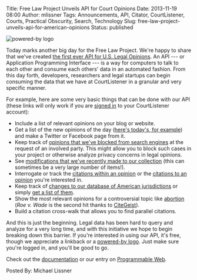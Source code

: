 Title: Free Law Project Unveils API for Court Opinions
Date: 2013-11-19 08:00
Author: mlissner
Tags: Announcements, API, Citator, CourtListener, Courts, Practical Obscurity, Search, Technology
Slug: free-law-project-unveils-api-for-american-opinions
Status: published

![powered-by
logo]({filename}/images/full-light-250w.png)

Today marks another big day for the Free Law Project. We're happy to
share that we've created [the first ever API for U.S. Legal
Opinions](https://www.courtlistener.com/api/rest-info/). An API --- or
Application Programming Interface --- is a way for computers to talk to
each other and consume each others' data in an automated fashion. From
this day forth, developers, researchers and legal startups can begin
consuming the data that we have at CourtListener in a granular and very
specific manner.

For example, here are some very basic things that can be done with our
API (these links will only work if you are [signed
in](https://www.courtlistener.com/sign-in/) to your CourtListener
account):

-   Include a list of relevant opinions on your blog or website.
-   Get a list of the new opinions of the day ([here's today's, for
    example](https://www.courtlistener.com/api/rest/v1/opinion/?date_filed=2013-11-19))
    and make a Twitter or Facebook page from it.
-   Keep track of [opinions that we've blocked from search
    engines](https://www.courtlistener.com/api/rest/v1/opinion/?order_by=-date_blocked&blocked=True&fields=absolute_url,date_blocked,blocked,id&format=json)
    at the request of an involved party. This might allow you to block
    such cases in your project or otherwise analyze privacy concerns in
    legal opinions.
-   See [modifications that we've recently made to our
    collection](https://www.courtlistener.com/api/rest/v1/opinion/?order_by=date_modified)
    (this can sometimes be a very large number of items!).
-   Interrogate or track the [citations within an
    opinion](https://www.courtlistener.com/api/rest/v1/cites/?id=111170)
    or the [citations to an
    opinion](https://www.courtlistener.com/api/rest/v1/cited-by/?id=111170)
    you're interested in.
-   Keep track of [changes to our database of American
    jurisdictions](https://www.courtlistener.com/api/rest/v1/jurisdiction/?order_by=-date_modified)
    or simply [get a list of
    them](https://www.courtlistener.com/api/rest/v1/jurisdiction/).
-   Show the most relevant opinions for a controversial topic like
    [abortion](https://www.courtlistener.com/api/rest/v1/search/?order_by=score+desc&q=abortion)
    (*Roe v. Wade* is the second hit thanks to
    [CiteGeist](/2013/11/12/courtlistener-improves-search-results-thanks-to-volunteer-contributor/)).
-   Build a citation cross-walk that allows you to find parallel
    citations.

And this is just the beginning. Legal data has been hard to query and
analyze for a very long time, and with this initiative we hope to begin
breaking down this barrier. If you're interested in using our API, it's
free, though we appreciate a linkback or a [powered-by
logo](/about/assets/#powered-by). Just make sure you're logged in, and
you'll be good to go.

Check out the
[documentation](https://www.courtlistener.com/api/rest-info/) or our
entry on [Programmable
Web](http://www.programmableweb.com/api/courtlistener).

Posted By: Michael Lissner

